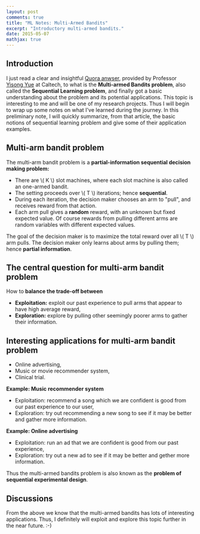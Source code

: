 ```yaml
---
layout: post
comments: true
title: "ML Notes: Multi-Armed Bandits"
excerpt: "Introductory multi-armed bandits."
date: 2015-05-07
mathjax: true
---
```


## Introduction

I just read a clear and insightful [Quora anwser](http://www.quora.com/What-is-the-multi-arm-bandit-problem-What-are-some-of-its-implications), provided by Professor [Yisong Yue](http://www.yisongyue.com/) at Caltech, to what is the **Multi-armed Bandits problem**, also called the **Sequential Learning problem**, and finally got a basic understanding about the problem and its potential applications. This topic is interesting to me and will be one of my research projects. Thus I will begin to wrap up some notes on what I've learned during the journey. In this preliminary note, I will quickly summarize, from that article, the basic notions of sequential learning problem and give some of their application examples.


## Multi-arm bandit problem

The multi-arm bandit problem is a **partial-information sequential decision making problem:**

- There are \\( K \\) slot machines, where each slot machine is also called an one-armed bandit.
- The setting proceeds over \\( T \\) iterations; hence **sequential**.
- During each iteration, the decision maker chooses an arm to "pull", and receives reward from that action.
- Each arm pull gives a **random** reward, with an unknown but fixed expected value. Of course rewards from pulling different arms are random variables with different expected values.

The goal of the decision maker is to maximize the total reward over all \\( T \\) arm pulls. The decision maker only learns about arms by pulling them; hence **partial information**.


## The central question for multi-arm bandit problem

How to **balance the trade-off between**

- **Exploitation:** exploit our past experience to pull arms that appear to have high average reward,
- **Exploration:** explore by pulling other seemingly poorer arms to gather their information.


## Interesting applications for multi-arm bandit problem

- Online advertising,
- Music or movie recommender system,
- Clinical trial.

**Example: Music recommender system**

- Exploitation: recommend a song which we are confident is good from our past experience to our user,
- Exploration: try out recommending a new song to see if it may be better and gather more information.

**Example: Online advertising**

- Exploitation: run an ad that we are confident is good from our past experience,
- Exploration: try out a new ad to see if it may be better and gether more information.

Thus the multi-armed bandits problem is also known as the **problem of sequential experimental design**.


## Discussions

From the above we know that the multi-armed bandits has lots of interesting applications. Thus, I definitely will exploit and explore this topic further in the near future. :-)
